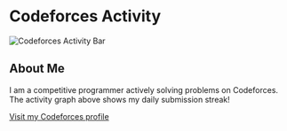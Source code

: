 # Codeforces Activity

![Codeforces Activity Bar](https://cfviz.netlify.app/api/activity?username=mh.utsho)

## About Me
I am a competitive programmer actively solving problems on Codeforces. The activity graph above shows my daily submission streak!

[Visit my Codeforces profile](https://codeforces.com/profile/mh.utsho)
